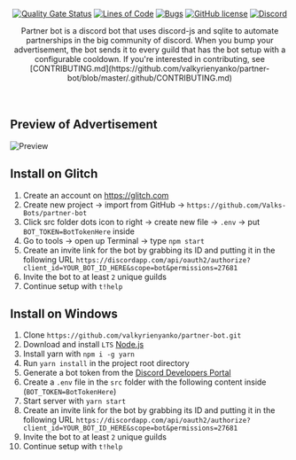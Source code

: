<div align="center">

  [![Quality Gate Status][quality]][quality-url]
  [![Lines of Code][lines]][lines-url]
  [![Bugs][bugs]][bugs-url]
  [![GitHub license][license]][license-url]
  [![Discord][discord]][discord-url]

</div>

<p align="center">Partner bot is a discord bot that uses discord-js and sqlite to automate partnerships in the big community of discord. When you bump your advertisement, the bot sends it to every guild that has the bot setup with a configurable cooldown. If you're interested in contributing, see [CONTRIBUTING.md](https://github.com/valkyrienyanko/partner-bot/blob/master/.github/CONTRIBUTING.md)
  <br><br><br>
</p>

## Preview of Advertisement
![Preview](https://i.gyazo.com/6fe2e372a70364f9cee3d2a96af1ddaf.png)

## Install on Glitch
1. Create an account on https://glitch.com
2. Create new project -> import from GitHub -> `https://github.com/Valks-Bots/partner-bot`
3. Click src folder dots icon to right -> create new file -> `.env` -> put `BOT_TOKEN=BotTokenHere` inside
4. Go to tools -> open up Terminal -> type `npm start`
5. Create an invite link for the bot by grabbing its ID and putting it in the following URL `https://discordapp.com/api/oauth2/authorize?client_id=YOUR_BOT_ID_HERE&scope=bot&permissions=27681`
6. Invite the bot to at least `2` unique guilds
7. Continue setup with `t!help`

## Install on Windows
1. Clone `https://github.com/valkyrienyanko/partner-bot.git`
2. Download and install `LTS` [Node.js](https://nodejs.org/en/)
3. Install yarn with `npm i -g yarn`
4. Run `yarn install` in the project root directory
5. Generate a bot token from the [Discord Developers Portal](https://discordapp.com/developers/applications/)
6. Create a `.env` file in the `src` folder with the following content inside (`BOT_TOKEN=BotTokenHere`)
7. Start server with `yarn start`
8. Create an invite link for the bot by grabbing its ID and putting it in the following URL `https://discordapp.com/api/oauth2/authorize?client_id=YOUR_BOT_ID_HERE&scope=bot&permissions=27681`
9. Invite the bot to at least `2` unique guilds
10. Continue setup with `t!help`

[quality]: https://sonarcloud.io/api/project_badges/measure?project=valkyrienyanko_partner-bot&metric=alert_status
[quality-url]: https://sonarcloud.io/dashboard?id=valkyrienyanko_partner-bot
[lines]: https://sonarcloud.io/api/project_badges/measure?project=valkyrienyanko_partner-bot&metric=ncloc
[lines-url]: https://sonarcloud.io/dashboard?id=valkyrienyanko_partner-bot
[bugs]: https://sonarcloud.io/api/project_badges/measure?project=valkyrienyanko_partner-bot&metric=bugs
[bugs-url]: https://sonarcloud.io/dashboard?id=valkyrienyanko_partner-bot
[license]: https://img.shields.io/github/license/valkyrienyanko/partner-bot?color=brightgreen
[license-url]: https://github.com/valkyrienyanko/partner-bot/blob/master/LICENSE
[discord]: https://img.shields.io/discord/453710350454620160.svg
[discord-url]: https://discord.gg/thMupbv
